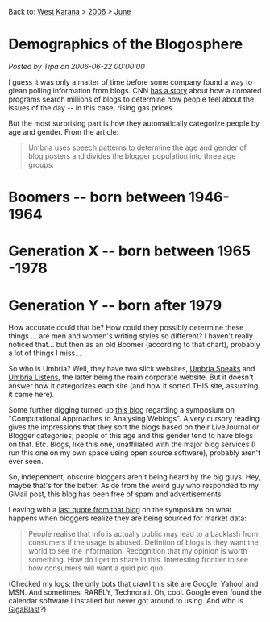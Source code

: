 Back to: [West Karana](/posts/westkarana.md) > [2006](/posts/2006/westkarana.md) > [June](./westkarana.md)
# Demographics of the Blogosphere

*Posted by Tipa on 2006-06-22 00:00:00*

I guess it was only a matter of time before some company found a way to glean polling information from blogs. CNN [has a story](http://www.cnn.com/2006/TECH/internet/06/22/blogs.gasprices/index.html) about how automated programs search millions of blogs to determine how people feel about the issues of the day -- in this case, rising gas prices.

But the most surprising part is how they automatically categorize people by age and gender. From the article:

> Umbria uses speech patterns to determine the age and gender of blog posters and divides the blogger population into three age groups:

# Boomers -- born between 1946-1964

# Generation X -- born between 1965 -1978

# Generation Y -- born after 1979


How accurate could that be? How could they possibly determine these things ... are men and women's writing styles so different? I haven't really noticed that... but then as an old Boomer (according to that chart), probably a lot of things I miss...

So who is Umbria? Well, they have two slick websites, [Umbria Speaks](http://www.umbriaspeaks.com/) and [Umbria Listens](http://www.umbrialistens.com/), the latter being the main corporate website. But it doesn't answer how it categorizes each site (and how it sorted THIS site, assuming it came here).

Some further digging turned up [this blog](http://caaw2006.blogspot.com/) regarding a symposium on "Computational Approaches to Analysing Weblogs". A very cursory reading gives the impressions that they sort the blogs based on their LiveJournal or Blogger categories; people of this age and this gender tend to have blogs on that. Etc. Blogs, like this one, unaffiliated with the major blog services (I run this one on my own space using open source software), probably aren't ever seen.

So, independent, obscure bloggers aren't being heard by the big guys. Hey, maybe that's for the better. Aside from the weird guy who responded to my GMail post, this blog has been free of spam and advertisements.

Leaving with a [last quote from that blog](http://caaw2006.blogspot.com/2006/03/uses-and-future-of-consumer.html) on the symposium on what happens when bloggers realize they are being sourced for market data:

> People realise that info is actually public may lead to a backlash from consumers if the usage is abused. Defintion of blogs is they want the world to see the information. Recognition that my opinion is worth something. How do i get to share in this. Interesting frontier to see how consumers will want a quid pro quo.


(Checked my logs; the only bots that crawl this site are Google, Yahoo! and MSN. And sometimes, RARELY, Technorati. Oh, cool. Google even found the calendar software I installed but never got around to using. And who is [GigaBlast](http://gigablast.com)?)
